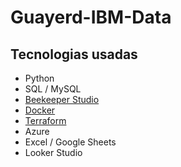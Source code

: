 # Guayerd-IBM-Data

## Tecnologias usadas

- Python
- SQL / MySQL
- [Beekeeper Studio](https://www.beekeeperstudio.io/)
- [Docker](https://www.docker.com/)
- [Terraform](https://www.terraform.io/)
- Azure
- Excel / Google Sheets
- Looker Studio
